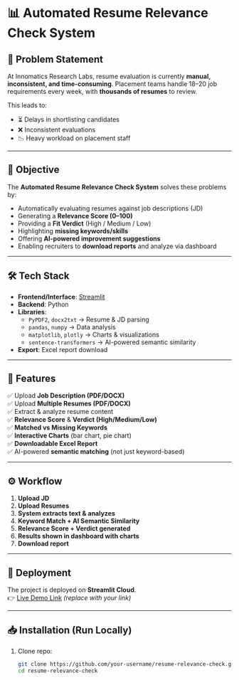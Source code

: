 # 📊 Automated Resume Relevance Check System  

## 🚀 Problem Statement  
At Innomatics Research Labs, resume evaluation is currently **manual, inconsistent, and time-consuming**. Placement teams handle 18–20 job requirements every week, with **thousands of resumes** to review.  

This leads to:  
- ⏳ Delays in shortlisting candidates  
- ❌ Inconsistent evaluations  
- 📉 Heavy workload on placement staff  

---

## 🎯 Objective  
The **Automated Resume Relevance Check System** solves these problems by:  
- Automatically evaluating resumes against job descriptions (JD)  
- Generating a **Relevance Score (0–100)**  
- Providing a **Fit Verdict** (High / Medium / Low)  
- Highlighting **missing keywords/skills**  
- Offering **AI-powered improvement suggestions**  
- Enabling recruiters to **download reports** and analyze via dashboard  

---

## 🛠️ Tech Stack  
- **Frontend/Interface**: [Streamlit](https://streamlit.io)  
- **Backend**: Python  
- **Libraries**:  
  - `PyPDF2`, `docx2txt` → Resume & JD parsing  
  - `pandas`, `numpy` → Data analysis  
  - `matplotlib`, `plotly` → Charts & visualizations  
  - `sentence-transformers` → AI-powered semantic similarity  
- **Export**: Excel report download  

---

## 📌 Features  
✅ Upload **Job Description (PDF/DOCX)**  
✅ Upload **Multiple Resumes (PDF/DOCX)**  
✅ Extract & analyze resume content  
✅ **Relevance Score** & **Verdict (High/Medium/Low)**  
✅ **Matched vs Missing Keywords**  
✅ **Interactive Charts** (bar chart, pie chart)  
✅ **Downloadable Excel Report**  
✅ AI-powered **semantic matching** (not just keyword-based)  

---

## ⚙️ Workflow  
1. **Upload JD**  
2. **Upload Resumes**  
3. **System extracts text & analyzes**  
4. **Keyword Match + AI Semantic Similarity**  
5. **Relevance Score + Verdict generated**  
6. **Results shown in dashboard with charts**  
7. **Download report**  

---



## 🚀 Deployment  
The project is deployed on **Streamlit Cloud**.  
👉 [Live Demo Link](https://your-deployed-app.streamlit.app) *(replace with your link)*  

---

## 📥 Installation (Run Locally)  
1. Clone repo:  
   ```bash
   git clone https://github.com/your-username/resume-relevance-check.git
   cd resume-relevance-check
